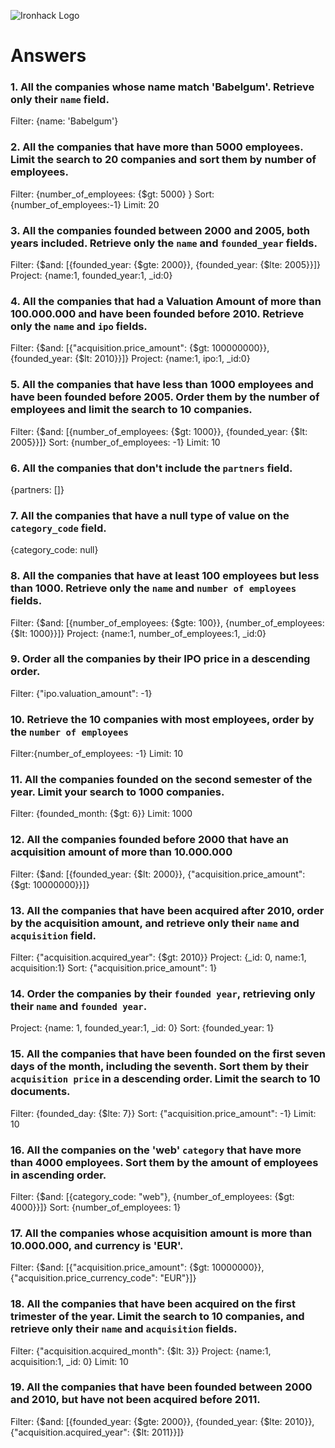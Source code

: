 ![Ironhack Logo](https://i.imgur.com/1QgrNNw.png)

# Answers

### 1. All the companies whose name match 'Babelgum'. Retrieve only their `name` field.

Filter: {name: 'Babelgum'}

### 2. All the companies that have more than 5000 employees. Limit the search to 20 companies and sort them by **number of employees**.

Filter: {number_of_employees: {$gt: 5000} }
Sort: {number_of_employees:-1}
Limit: 20

### 3. All the companies founded between 2000 and 2005, both years included. Retrieve only the `name` and `founded_year` fields.

Filter: {$and: [{founded_year: {$gte: 2000}}, {founded_year: {$lte: 2005}}]}
Project: {name:1, founded_year:1, _id:0}

### 4. All the companies that had a Valuation Amount of more than 100.000.000 and have been founded before 2010. Retrieve only the `name` and `ipo` fields.
Filter: {$and: [{"acquisition.price_amount": {$gt: 100000000}}, {founded_year: {$lt: 2010}}]}
Project: {name:1, ipo:1, _id:0}

### 5. All the companies that have less than 1000 employees and have been founded before 2005. Order them by the number of employees and limit the search to 10 companies.

Filter: {$and: [{number_of_employees: {$gt: 1000}}, {founded_year: {$lt: 2005}}]}
Sort: {number_of_employees: -1}
Limit: 10

### 6. All the companies that don't include the `partners` field.

{partners: []}

### 7. All the companies that have a null type of value on the `category_code` field.

{category_code: null}

### 8. All the companies that have at least 100 employees but less than 1000. Retrieve only the `name` and `number of employees` fields.

Filter: {$and: [{number_of_employees: {$gte: 100}}, {number_of_employees: {$lt: 1000}}]}
Project: {name:1, number_of_employees:1, _id:0}

### 9. Order all the companies by their IPO price in a descending order.

Filter: {"ipo.valuation_amount": -1}


### 10. Retrieve the 10 companies with most employees, order by the `number of employees`

Filter:{number_of_employees: -1}
Limit: 10

### 11. All the companies founded on the second semester of the year. Limit your search to 1000 companies.

Filter: {founded_month: {$gt: 6}}
Limit: 1000


### 12. All the companies founded before 2000 that have an acquisition amount of more than 10.000.000

Filter:  {$and: [{founded_year: {$lt: 2000}}, {"acquisition.price_amount": {$gt: 10000000}}]}


### 13. All the companies that have been acquired after 2010, order by the acquisition amount, and retrieve only their `name` and `acquisition` field.

Filter: {"acquisition.acquired_year": {$gt: 2010}}
Project: {_id: 0, name:1, acquisition:1}
Sort: {"acquisition.price_amount": 1}


### 14. Order the companies by their `founded year`, retrieving only their `name` and `founded year`.

Project: {name: 1, founded_year:1, _id: 0}
Sort: {founded_year: 1}

### 15. All the companies that have been founded on the first seven days of the month, including the seventh. Sort them by their `acquisition price` in a descending order. Limit the search to 10 documents.

Filter: {founded_day: {$lte: 7}}
Sort: {"acquisition.price_amount": -1}
Limit: 10

### 16. All the companies on the 'web' `category` that have more than 4000 employees. Sort them by the amount of employees in ascending order.

Filter: {$and: [{category_code: "web"}, {number_of_employees: {$gt: 4000}}]}
Sort: {number_of_employees: 1}

### 17. All the companies whose acquisition amount is more than 10.000.000, and currency is 'EUR'.

Filter: {$and: [{"acquisition.price_amount": {$gt: 10000000}}, {"acquisition.price_currency_code": "EUR"}]}

### 18. All the companies that have been acquired on the first trimester of the year. Limit the search to 10 companies, and retrieve only their `name` and `acquisition` fields.

Filter: {"acquisition.acquired_month": {$lt: 3}}
Project: {name:1, acquisition:1, _id: 0}
Limit: 10

### 19. All the companies that have been founded between 2000 and 2010, but have not been acquired before 2011.

Filter: {$and: [{founded_year: {$gte: 2000}}, {founded_year: {$lte: 2010}}, {"acquisition.acquired_year": {$lt: 2011}}]}
